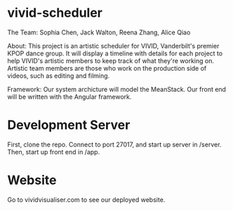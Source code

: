 # vivid-scheduler
The Team: Sophia Chen, Jack Walton, Reena Zhang, Alice Qiao

About: This project is an artistic scheduler for VIVID, Vanderbilt's premier KPOP dance group. It will display a timeline with details for each project to help VIVID's artistic members to keep track of what they're working on. Artistic team members are those who work on the production side of videos, such as editing and filming. 

Framework: Our system archicture will model the MeanStack. Our front end will be written with the Angular framework. 

# Development Server
First, clone the repo. Connect to port 27017, and start up server in /server. Then, start up front end in /app.

# Website
Go to vividvisualiser.com to see our deployed website. 
